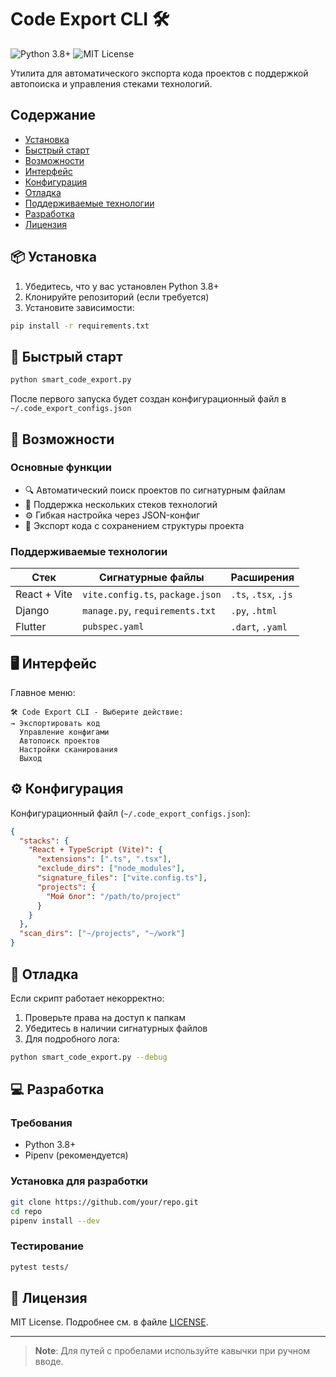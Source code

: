 # Code Export CLI 🛠️

<img src="https://img.shields.io/badge/python-3.8+-blue?logo=python" alt="Python 3.8+"> <img src="https://img.shields.io/badge/license-MIT-green" alt="MIT License">

Утилита для автоматического экспорта кода проектов с поддержкой автопоиска и управления стеками технологий.

## Содержание

- [Установка](#-установка)
- [Быстрый старт](#-быстрый-старт)
- [Возможности](#-возможности)
- [Интерфейс](#-интерфейс)
- [Конфигурация](#%EF%B8%8F-конфигурация)
- [Отладка](#-отладка)
- [Поддерживаемые технологии](#-поддерживаемые-технологии)
- [Разработка](#-разработка)
- [Лицензия](#-лицензия)

## 📦 Установка

1. Убедитесь, что у вас установлен Python 3.8+
2. Клонируйте репозиторий (если требуется)
3. Установите зависимости:

```bash
pip install -r requirements.txt
```
## 🚀 Быстрый старт

```bash
python smart_code_export.py
```

После первого запуска будет создан конфигурационный файл в `~/.code_export_configs.json`

## 🌟 Возможности

### Основные функции

- 🔍 Автоматический поиск проектов по сигнатурным файлам
- 📂 Поддержка нескольких стеков технологий
- ⚙️ Гибкая настройка через JSON-конфиг
- 📝 Экспорт кода с сохранением структуры проекта

### Поддерживаемые технологии

| Стек         | Сигнатурные файлы                | Расширения           |
| ------------ | -------------------------------- | -------------------- |
| React + Vite | `vite.config.ts`, `package.json` | `.ts`, `.tsx`, `.js` |
| Django       | `manage.py`, `requirements.txt`  | `.py`, `.html`       |
| Flutter      | `pubspec.yaml`                   | `.dart`, `.yaml`     |

## 🖥️ Интерфейс

Главное меню:

```text
🛠️ Code Export CLI - Выберите действие:
→ Экспортировать код
  Управление конфигами
  Автопоиск проектов
  Настройки сканирования
  Выход
```

## ⚙️ Конфигурация

Конфигурационный файл (`~/.code_export_configs.json`):

```json
{
  "stacks": {
    "React + TypeScript (Vite)": {
      "extensions": [".ts", ".tsx"],
      "exclude_dirs": ["node_modules"],
      "signature_files": ["vite.config.ts"],
      "projects": {
        "Мой блог": "/path/to/project"
      }
    }
  },
  "scan_dirs": ["~/projects", "~/work"]
}
```

## 🐛 Отладка

Если скрипт работает некорректно:

1. Проверьте права на доступ к папкам
2. Убедитесь в наличии сигнатурных файлов
3. Для подробного лога:

```bash
python smart_code_export.py --debug
```

## 💻 Разработка

### Требования

- Python 3.8+
- Pipenv (рекомендуется)

### Установка для разработки

```bash
git clone https://github.com/your/repo.git
cd repo
pipenv install --dev
```

### Тестирование

```bash
pytest tests/
```

## 📜 Лицензия

MIT License. Подробнее см. в файле [LICENSE](LICENSE).

---

> **Note**: Для путей с пробелами используйте кавычки при ручном вводе.

